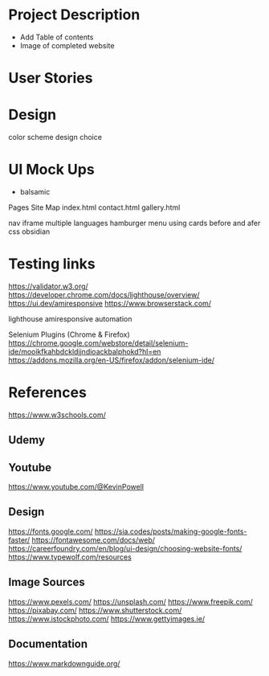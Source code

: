 # Project Description

- Add Table of contents
- Image of completed website

# User Stories
# Design
color scheme
design choice


# UI Mock Ups
- balsamic

Pages Site Map
index.html
contact.html
gallery.html

nav iframe
multiple languages
hamburger menu
using cards
before and afer css
obsidian

# Testing links
https://validator.w3.org/
https://developer.chrome.com/docs/lighthouse/overview/
https://ui.dev/amiresponsive
https://www.browserstack.com/

lighthouse
amiresponsive
automation

Selenium Plugins (Chrome & Firefox)
https://chrome.google.com/webstore/detail/selenium-ide/mooikfkahbdckldjjndioackbalphokd?hl=en
https://addons.mozilla.org/en-US/firefox/addon/selenium-ide/

# References
https://www.w3schools.com/

## Udemy
## Youtube
https://www.youtube.com/@KevinPowell

## Design
https://fonts.google.com/
https://sia.codes/posts/making-google-fonts-faster/
https://fontawesome.com/docs/web/
https://careerfoundry.com/en/blog/ui-design/choosing-website-fonts/
https://www.typewolf.com/resources

## Image Sources
https://www.pexels.com/
https://unsplash.com/
https://www.freepik.com/
https://pixabay.com/
https://www.shutterstock.com/
https://www.istockphoto.com/
https://www.gettyimages.ie/

## Documentation
https://www.markdownguide.org/